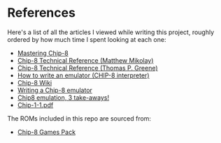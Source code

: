# References

Here's a list of all the articles I viewed while writing this project, roughly ordered by how much time I spent looking at each one:

- [Mastering Chip-8](http://mattmik.com/files/chip8/mastering/chip8.html)
- [Chip-8 Technical Reference (Matthew Mikolay)](https://github.com/mattmikolay/chip-8/wiki/CHIP%E2%80%908-Technical-Reference)
- [Chip-8 Technical Reference (Thomas P. Greene)](http://devernay.free.fr/hacks/chip8/C8TECH10.HTM)
- [How to write an emulator (CHIP-8 interpreter)](http://www.multigesture.net/articles/how-to-write-an-emulator-chip-8-interpreter/)
- [Chip-8 Wiki](https://en.wikipedia.org/wiki/CHIP-8)
- [Writing a Chip-8 emulator](https://aymanbagabas.com/2018/09/17/chip-8-emulator.html)
- [Chip8 emulation, 3 take-aways!](https://snoozetime.github.io/2018/11/15/chip8.html)
- [Chip-1-1.pdf](http://chip8.sourceforge.net/chip8-1.1.pdf)

The ROMs included in this repo are sourced from:

- [Chip-8 Games Pack](https://www.zophar.net/pdroms/chip8/chip-8-games-pack.html)
